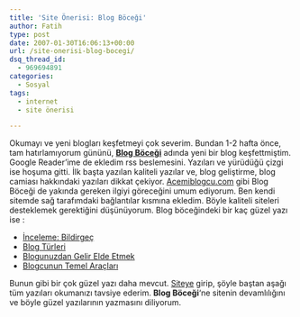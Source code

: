 ```yaml
---
title: 'Site Önerisi: Blog Böceği'
author: Fatih
type: post
date: 2007-01-30T16:06:13+00:00
url: /site-onerisi-blog-bocegi/
dsq_thread_id:
  - 969694891
categories:
  - Sosyal
tags:
  - internet
  - site önerisi

---
```

Okumayı ve yeni blogları keşfetmeyi çok severim. Bundan 1-2 hafta önce, tam hatırlamıyorum gününü, **<a href="http://blogbocegi.blogspot.com/" target="_blank">Blog Böceği</a>** adında yeni bir blog keşfettmiştim. Google Reader&#8217;ime de ekledim rss beslemesini. Yazıları ve yürüdüğü çizgi ise hoşuma gitti. İlk başta yazılan kaliteli yazılar ve, blog geliştirme, blog camiası hakkındaki yazıları dikkat çekiyor. <a href="http://www.acemiblogcu.com/" target="_blank">Acemiblogcu.com</a> gibi Blog Böceği de yakında gereken ilgiyi göreceğini umum ediyorum. Ben kendi sitemde sağ tarafımdaki bağlantılar kısmına ekledim. Böyle kaliteli siteleri desteklemek gerektiğini düşünüyorum. Blog böceğindeki bir kaç güzel yazı ise :

  * <a href="http://blogbocegi.blogspot.com/2007/01/inceleme-bildirge.html" target="_blank">İnceleme: Bildirgeç</a>
  * <a href="http://blogbocegi.blogspot.com/2006/11/blog-trleri.html" target="_blank">Blog Türleri</a>
  * <a href="http://blogbocegi.blogspot.com/2006/12/blogunuzdan-gelir-elde-etmek-balang.html" target="_blank">Blogunuzdan Gelir Elde Etmek</a>
  * <a href="http://blogbocegi.blogspot.com/2007/01/blogcunun-temel-aralar.html" target="_blank">Blogcunun Temel Araçları</a>

Bunun gibi bir çok güzel yazı daha mevcut. <a href="http://blogbocegi.blogspot.com/" target="_blank">Siteye</a> girip, şöyle baştan aşağı tüm yazıları okumanızı tavsiye ederim. **Blog Böceği**&#8216;ne sitenin devamlılığını ve böyle güzel yazılarının yazmasını diliyorum.